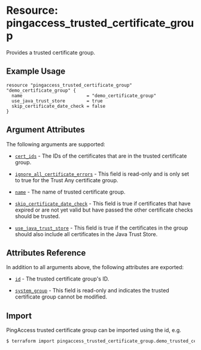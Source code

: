 # Resource: pingaccess_trusted_certificate_group

Provides a trusted certificate group.

## Example Usage
```hcl
resource "pingaccess_trusted_certificate_group" "demo_certificate_group" {
  name                        = "demo_certificate_group"
  use_java_trust_store        = true
  skip_certificate_date_check = false
}
```

## Argument Attributes

The following arguments are supported:

- [`cert_ids`](#cert_ids) - The IDs of the certificates that are in the trusted certificate group.

- [`ignore_all_certificate_errors`](#ignore_all_certificate_errors) -  This field is read-only and is only set to true
for the Trust Any certificate group.

- [`name`](#name) -  The name of trusted certificate group.

- [`skip_certificate_date_check`](#skip_certificate_date_check) -  This field is true if certificates that have expired or are not yet valid but have passed the other certificate checks should be trusted.

- [`use_java_trust_store`](#use_java_trust_store) -  This field is true if the certificates in the group should also include all certificates in the Java Trust Store.

## Attributes Reference

In addition to all arguments above, the following attributes are exported:

- [`id`](#id) - The trusted certificate group's ID.

- [`system_group`](#system_group) -  This field is read-only and indicates the trusted certificate group cannot be modified.

## Import

PingAccess trusted certificate group can be imported using the id, e.g.

```bash
$ terraform import pingaccess_trusted_certificate_group.demo_trusted_certificate_group 123
```
